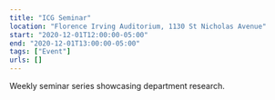 ```yaml
---
title: "ICG Seminar"
location: "Florence Irving Auditorium, 1130 St Nicholas Avenue"
start: "2020-12-01T12:00:00-05:00"
end: "2020-12-01T13:00:00-05:00"
tags: ["Event"]
urls: []
---
```


Weekly seminar series showcasing department research.

<!-- endexcerpt -->
